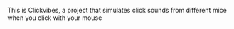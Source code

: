 This is Clickvibes, a project that simulates click sounds from different mice when you click with your mouse
